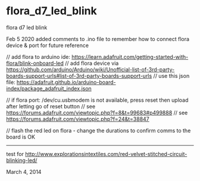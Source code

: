 # flora_d7_led_blink
flora d7 led blink

Feb 5 2020
added comments to .ino file to remember how to connect flora device & port for future reference

// add flora to arduino ide: https://learn.adafruit.com/getting-started-with-flora/blink-onboard-led
// add flora device via https://github.com/arduino/Arduino/wiki/Unofficial-list-of-3rd-party-boards-support-urls#list-of-3rd-party-boards-support-urls
// use this json file: https://adafruit.github.io/arduino-board-index/package_adafruit_index.json

// if flora port: /dev/cu.usbmodem is not available, press reset then upload after letting go of reset button
// see https://forums.adafruit.com/viewtopic.php?f=8&t=99683#p499888
// see https://forums.adafruit.com/viewtopic.php?f=24&t=38847

// flash the red led on flora - change the durations to confirm comms to the board is OK



---

test for http://www.explorationsintextiles.com/red-velvet-stitched-circuit-blinking-led/

March 4, 2014


